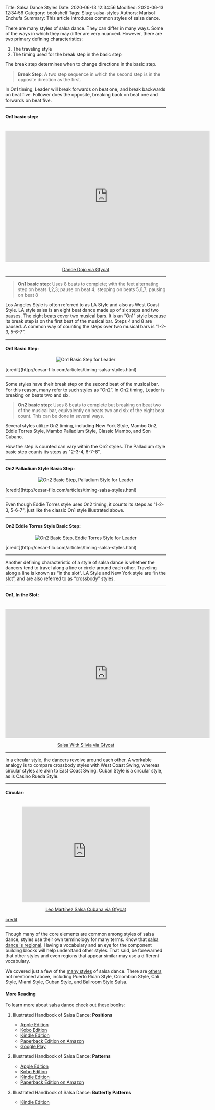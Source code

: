 Title: Salsa Dance Styles
Date: 2020-06-13 12:34:56
Modified: 2020-06-13 12:34:56
Category: bookshelf
Tags:
Slug: salsa-styles
Authors: Marisol Enchufa
Summary: This article introduces common styles of salsa dance.


There are many styles of salsa dance. They can differ in many ways.  Some of the ways in which they may differ are very nuanced. However, there are two primary defining characteristics:

1. The traveling style
2. The timing used for the break step in the basic step

The break step determines when to change directions in the basic step. 


> **Break Step**: A two step sequence in which the second step is in the opposite direction as the first. 


In On1 timing, Leader will break forwards on beat one, and break backwards on beat five. Follower does the opposite, breaking back on beat one and forwards on beat five. 

---------

#### On1 basic step:


<div style="text-align:center"><p><br/>
<iframe src='https://gfycat.com/ifr/HighlevelMammothIraniangroundjay' frameborder='0' scrolling='no' allowfullscreen width='640' height='412'></iframe><p> <a href="https://gfycat.com/highlevelmammothiraniangroundjay">Dance Dojo via Gfycat</a></p>
</p></div>


---------


> **On1 basic step**: Uses 8 beats to complete; with the feet alternating step on beats 1,2,3; pause on beat 4; stepping on beats 5,6,7; pausing on beat 8

Los Angeles Style is often referred to as LA Style and also as West Coast Style. LA style salsa is an eight beat dance made up of six steps and two pauses. The eight beats cover two musical bars. It is an “On1” style because its break step is on the first beat of the musical bar. Steps 4 and 8 are paused. A common way of counting the steps over two musical bars is “1-2-3, 5-6-7”.


---------
#### On1 Basic Step:

<p align="center">
<img src="http://cesar-filo.com/img/ani-on-1.gif" alt="On1 Basic Step for Leader">
</p>
[credit](http://cesar-filo.com/articles/timing-salsa-styles.html)

---------

Some styles have their break step on the second beat of the musical bar. For this reason, many refer to such styles as “On2”.  In On2 timing, Leader is breaking on beats two and six.


> **On2 basic step**: Uses 8 beats to complete but breaking on beat two of the musical bar, equivalently on beats two and six of the eight beat count. This can be done in several ways.


Several styles utilize On2 timing, including New York Style, Mambo On2, Eddie Torres Style, Mambo Palladium Style, Classic Mambo, and Son Cubano. 

How the step is counted can vary within the On2 styles.  The Palladium style basic step counts its steps as "2-3-4, 6-7-8".

---------
#### On2 Palladium Style Basic Step:

<p align="center">
<img src="http://cesar-filo.com/img/ani-on-2-son.gif" alt="On2 Basic Step, Palladium Style for Leader">
</p>
[credit](http://cesar-filo.com/articles/timing-salsa-styles.html)

---------


Even though Eddie Torres style uses On2 timing, it counts its steps as "1-2-3, 5-6-7", just like the classic On1 style illustrated above.

---------
#### On2 Eddie Torres Style Basic Step:

<p align="center">
<img src="http://cesar-filo.com/img/ani-on-2-et.gif" alt="On2 Basic Step, Eddie Torres Style for Leader">
</p>
[credit](http://cesar-filo.com/articles/timing-salsa-styles.html)

---------




Another defining characteristic of a style of salsa dance is whether the dancers tend to travel along a line or circle around each other.  Traveling along a line is known as “in the slot”. LA Style and New York style are “in the slot”, and are also referred to as “crossbody” styles. 



---------

#### On1, In the Slot:

<div style="text-align:center"><p><br/>
<iframe src='https://gfycat.com/ifr/GaseousLateIslandwhistler' frameborder='0' scrolling='no' allowfullscreen width='640' height='404'></iframe><p> <a href="https://gfycat.com/gaseouslateislandwhistler">Salsa With Silvia via Gfycat</a></p>
</p></div>

---------


In a circular style, the dancers revolve around each other. A workable analogy is to compare crossbody styles with West Coast Swing, whereas circular styles are akin to East Coast Swing. Cuban Style is a circular style, as is Casino Rueda Style.


---------

#### Circular:
<div style="text-align:center"><p><br/>
<iframe src='https://makeagif.com/i/us3_hw' frameborder='0' scrolling='no' allowfullscreen width='400' height='300'></iframe><p> <a href="https://gfycat.com/gaseouslateislandwhistler">Leo Martínez Salsa Cubana via Gfycat</a></p>
</p></div>

[credit](https://www.youtube.com/watch?v=ndN6srZ1XQs)

---------



Though many of the core elements are common among styles of salsa dance, styles use their own terminology for many terms.  Know that [salsa dance is regional](https://torontodancesalsa.ca/blog/the-different-styles-of-salsa/). Having a vocabulary and an eye for the component building blocks will help understand other styles. That said, be forewarned that other styles and even regions that appear similar may use a different vocabulary.

We covered just a few of the [many styles](https://www.danceus.org/salsa/different-salsa-styles-vocabulary) of salsa dance.  There are [others](https://www.dancerhangout.com/articles/beginner-s-corner/4494-salsa-dance-styles?r=567-Salsa-Dance-Styles) not mentioned above, including Puerto Rican Style, Colombian Style, Cali Style, Miami Style, Cuban Style, and Ballroom Style Salsa.



#### More Reading

To learn more about salsa dance check out these books:

1. Illustrated Handbook of Salsa Dance: **Positions**
    * [Apple Edition](https://books.apple.com/us/book/illustrated-handbook-of-salsa-dance-positions/id1513830159)
    * [Kobo Edition](https://www.kobo.com/us/en/ebook/illustrated-handbook-of-salsa-dance)
    * [Kindle Edition](https://www.amazon.com/Handbook-Salsa-Dance-Marisol-Enchufa-ebook/dp/B084FBB468)
    * [Paperback Edition on Amazon](https://www.amazon.com/gp/product/B086Y7D5NT)
    * [Google Play](https://books.google.com/books/about?id=yBXmDwAAQBAJ)

2. Illustrated Handbook of Salsa Dance: **Patterns**
    * [Apple Edition](https://books.apple.com/us/book/illustrated-handbook-of-salsa-dance-patterns/id1513834201)
    * [Kobo Edition](https://www.kobo.com/us/en/ebook/illustrated-handbook-of-salsa-dance-1)
    * [Kindle Edition](https://www.amazon.com/Illustrated-Handbook-Salsa-Dance-Patterns-ebook/dp/B084G82R7M)
    * [Paperback Edition on Amazon](https://www.amazon.com/gp/product/B086Y7R97V)

3. Illustrated Handbook of Salsa Dance: **Butterfly Patterns**
    * [Kindle Edition](https://www.amazon.com/gp/product/B087C9C4CP)

